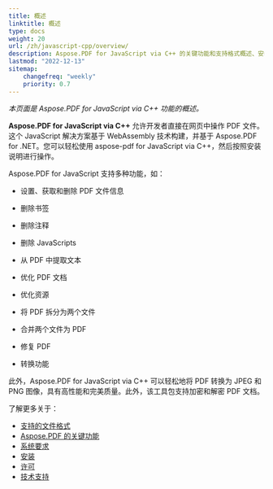 ```yaml
---
title: 概述
linktitle: 概述
type: docs
weight: 20
url: /zh/javascript-cpp/overview/
description: Aspose.PDF for JavaScript via C++ 的关键功能和支持格式概述、安装和许可手册。
lastmod: "2022-12-13"
sitemap:
    changefreq: "weekly"
    priority: 0.7
---
```


_本页面是 Aspose.PDF for JavaScript via C++ 功能的概述。_

**Aspose.PDF for JavaScript via C++** 允许开发者直接在网页中操作 PDF 文件。这个 JavaScript 解决方案基于 WebAssembly 技术构建，并基于 Aspose.PDF for .NET。您可以轻松使用 aspose-pdf for JavaScript via C++，然后按照安装说明进行操作。

Aspose.PDF for JavaScript 支持多种功能，如：

- 设置、获取和删除 PDF 文件信息
- 删除书签
- 删除注释
- 删除 JavaScripts
- 从 PDF 中提取文本
- 优化 PDF 文档
- 优化资源
- 将 PDF 拆分为两个文件
- 合并两个文件为 PDF
- 修复 PDF

- 转换功能

此外，Aspose.PDF for JavaScript via C++ 可以轻松地将 PDF 转换为 JPEG 和 PNG 图像，具有高性能和完美质量。此外，该工具包支持加密和解密 PDF 文档。

了解更多关于：

- [支持的文件格式](/pdf/zh/javascript-cpp/supported-file-formats/)
- [Aspose.PDF 的关键功能](/pdf/zh/javascript-cpp/key-features/)
- [系统要求](/pdf/zh/javascript-cpp/system-requirements/)
- [安装](/pdf/zh/javascript-cpp/installation/)
- [许可](/pdf/zh/javascript-cpp/licensing/)
- [技术支持](/pdf/zh/javascript-cpp/technical-support/)